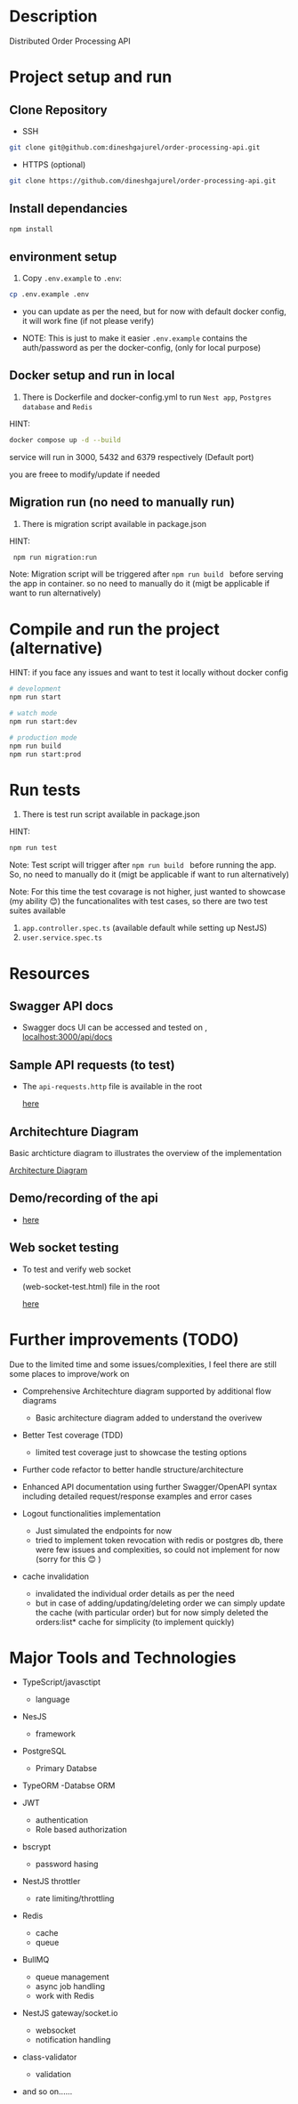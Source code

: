 # Description

Distributed Order Processing API

# Project setup and run

## Clone Repository

- SSH

```bash
git clone git@github.com:dineshgajurel/order-processing-api.git
```

- HTTPS (optional)

```bash
git clone https://github.com/dineshgajurel/order-processing-api.git
```

## Install dependancies

```bash
npm install
```

## environment setup

1. Copy `.env.example` to `.env`:

```bash
cp .env.example .env
```

- you can update as per the need, but for now with default docker config, it will work fine (if not please verify)

- NOTE: This is just to make it easier `.env.example` contains the auth/password as per the docker-config, (only for local purpose)

## Docker setup and run in local

1.  There is Dockerfile and docker-config.yml to run `Nest app`, `Postgres database` and `Redis`

HINT:

```bash
docker compose up -d --build
```

service will run in 3000, 5432 and 6379 respectively (Default port)

you are freee to modify/update if needed

## Migration run (no need to manually run)

1.  There is migration script available in package.json

HINT:

```bash
 npm run migration:run
```

Note: Migration script will be triggered after `npm run build ` before serving the app in container. so no need to manually do it (migt be applicable if want to run alternatively)

# Compile and run the project (alternative)

HINT: if you face any issues and want to test it locally without docker config

```bash
# development
npm run start

# watch mode
npm run start:dev

# production mode
npm run build
npm run start:prod
```

# Run tests

1. There is test run script available in package.json

HINT:

```bash
npm run test
```

Note: Test script will trigger after `npm run build ` before running the app. So, no need to manually do it (migt be applicable if want to run alternatively)

Note: For this time the test covarage is not higher, just wanted to showcase (my ability 😊) the funcationalites with test cases,
so there are two test suites available

1. `app.controller.spec.ts` (available default while setting up NestJS)
2. `user.service.spec.ts`

# Resources

## Swagger API docs

- Swagger docs UI can be accessed and tested on ,[ localhost:3000/api/docs](http://localhost:3000/api/docs)

## Sample API requests (to test)

- The `api-requests.http` file is available in the root

  [here](https://github.com/dineshgajurel/order-processing-api/blob/main/api-requests.http)

## Architechture Diagram

Basic archticture diagram to illustrates the overview of the implementation

[Architecture Diagram](https://lucid.app/lucidchart/f310969a-085d-4923-bb9d-54e29f00a254/edit?viewport_loc=-1045%2C-821%2C2705%2C1189%2C0_0&invitationId=inv_d7689ae2-19d5-4cd6-8d92-5cde0be52f6e)

## Demo/recording of the api

 - [here](https://drive.google.com/drive/folders/1uyyFLRASU-_XdKEIsz3GXRdr63U72r5e?usp=sharing) 

## Web socket testing

- To test and verify web socket

  (web-socket-test.html) file in the root

  [here](https://github.com/dineshgajurel/order-processing-api/blob/main/web-socket-test.html)

# Further improvements (TODO)

 Due to the limited time and some issues/complexities, I feel there are still some places to improve/work on 

- Comprehensive Architechture diagram supported by additional flow diagrams
  - Basic architecture diagram added to understand the overivew
- Better Test coverage (TDD)
  - limited test coverage just to showcase the testing options

- Further code refactor to better handle structure/architecture

- Enhanced API documentation using further Swagger/OpenAPI syntax including detailed request/response examples and error cases

- Logout functionalities implementation
  - Just simulated the endpoints for now
  - tried to implement token revocation with redis or postgres db, there were few issues and complexities, so could not implement for now (sorry for this 😊 )

- cache invalidation
  - invalidated the individual order details as per the need
  - but in case of adding/updating/deleting  order we can simply update the cache (with particular order) but for now simply deleted the orders:list* cache for simplicity (to implement quickly)


# Major Tools and Technologies

- TypeScript/javasctipt
  - language

- NesJS
  - framework

- PostgreSQL
  - Primary Databse

- TypeORM
  -Databse ORM

- JWT
  - authentication
  - Role based authorization

- bscrypt
  - password hasing

- NestJS throttler
  - rate limiting/throttling

- Redis
  - cache
  - queue

- BullMQ
  - queue management
  - async job handling
  - work with Redis
- NestJS gateway/socket.io
  - websocket
  - notification handling

- class-validator
  - validation

- and so on......

